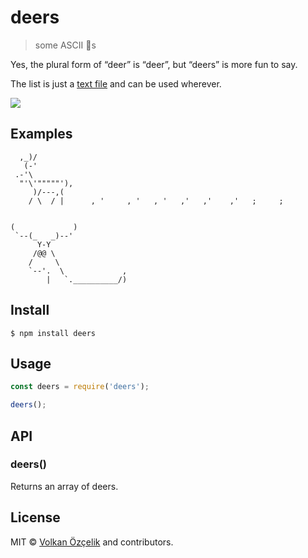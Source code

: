 # deers

> some ASCII 🦌s

Yes, the plural form of “deer” is “deer”, but “deers” is more fun to say.

The list is just a [text file](deers.txt) and can be used wherever.

![](https://volkan.io/kampus/deer.jpg)

## Examples

```text
  ,_)/
   (-'
 .-'\
  "'\'"""""'),
     )/---,(
    / \  / |      , '     , '   , '   ,'   ,'    ,'   ;     ;


(             )
 `--(_   _)--'
      Y-Y
     /@@ \
    /     \
    `--'.  \             ,
        |   `.__________/)
```

## Install

```
$ npm install deers
```

## Usage

```js
const deers = require('deers');

deers();
```

## API

### deers()

Returns an array of deers.

## License

MIT © [Volkan Özçelik](https://volkan.io/) and contributors.
